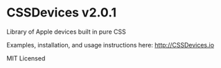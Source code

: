 CSSDevices v2.0.1
==========

Library of Apple devices built in pure CSS

Examples, installation, and usage instructions here: http://CSSDevices.io

MIT Licensed
